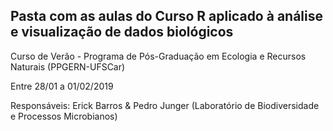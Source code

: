 ## Pasta com as aulas do Curso R aplicado à análise e visualização de dados biológicos
Curso de Verão - Programa de Pós-Graduação em Ecologia e Recursos Naturais (PPGERN-UFSCar)

Entre 28/01 a 01/02/2019

Responsáveis: Erick Barros & Pedro Junger (Laboratório de Biodiversidade e Processos Microbianos)
